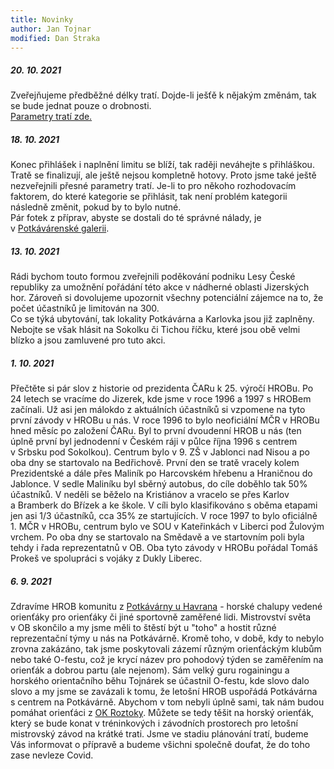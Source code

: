 ```yaml
---
title: Novinky
author: Jan Tojnar
modified: Dan Straka
--- 
```

##### 20. 10. 2021
Zveřejňujeme předběžné délky tratí. Dojde-li ješťě k nějakým změnám, tak se bude jednat pouze o drobnosti.<br>
<a href="/files/Delky_Trati_HROB_2021.pdf" target="_blank">Parametry tratí zde.</a>

##### 18. 10. 2021
Konec přihlášek i&nbsp;naplnění limitu se blíží, tak raději neváhejte s&nbsp;přihláškou. Tratě se finalizují, ale ještě nejsou kompletně hotovy. Proto jsme také ještě nezveřejnili přesné parametry tratí. Je-li to pro někoho rozhodovacím faktorem, do které kategorie se přihlásit, tak není problém kategorii následně změnit, pokud by to bylo nutné. <br>
Pár fotek z&nbsp;příprav, abyste se dostali do té správné nálady, je v&nbsp;[Potkávárenské galerii](https://www.potkavarnauhavrana.cz/fotogalerie/).

##### 13. 10. 2021
Rádi bychom touto formou zveřejnili poděkování podniku Lesy České republiky za umožnění pořádání této akce v&nbsp;nádherné oblasti Jizerských hor. Zároveň si dovolujeme upozornit všechny potenciální zájemce na to, že počet účastníků je limitován na&nbsp;300.<br>
Co se týká ubytování, tak lokality Potkávárna a&nbsp;Karlovka jsou již zaplněny. Nebojte se však hlásit na Sokolku či Tichou říčku, které jsou obě velmi blízko a&nbsp;jsou zamluvené pro tuto akci.  

##### 1. 10. 2021
Přečtěte si pár slov z historie od prezidenta ČARu k 25.&nbsp;výročí HROBu.
Po 24 letech se vracíme do Jizerek, kde jsme v&nbsp;roce 1996 a&nbsp;1997 s&nbsp;HROBem začínali.
Už asi jen málokdo z&nbsp;aktuálních účastníků si vzpomene na tyto první závody v&nbsp;HROBu u&nbsp;nás.
V roce 1996 to bylo neoficiální MČR v&nbsp;HROBu hned měsíc po založení ČARu. Byl to první dvoudenní HROB u&nbsp;nás (ten úplně první byl jednodenní v Českém ráji v&nbsp;půlce října 1996 s&nbsp;centrem v&nbsp;Srbsku pod Sokolkou).
Centrum bylo v 9.&nbsp;ZŠ v&nbsp;Jablonci nad Nisou a&nbsp;po oba dny se startovalo na Bedřichově. První den se tratě vracely kolem Prezidentské a dále přes Maliník po Harcovském hřebenu a&nbsp;Hraničnou do Jablonce. V sedle Maliníku byl sběrný autobus, do cíle doběhlo tak 50% účastníků. V neděli se běželo na Kristiánov a&nbsp;vracelo se přes Karlov a&nbsp;Bramberk do Břízek a&nbsp;ke škole. V cíli bylo klasifikováno s&nbsp;oběma etapami jen asi 1/3 účastníků, cca 35% ze startujících.
V roce 1997 to bylo oficiálně 1.&nbsp;MČR v&nbsp;HROBu, centrum bylo ve SOU v&nbsp;Kateřinkách v&nbsp;Liberci pod Žulovým vrchem. Po oba dny se startovalo na Smědavě a&nbsp;ve startovním poli byla tehdy i&nbsp;řada reprezentatnů v&nbsp;OB. Oba tyto závody v HROBu pořádal Tomáš Prokeš ve spolupráci s&nbsp;vojáky z&nbsp;Dukly Liberec.


##### 6. 9. 2021
Zdravíme HROB komunitu z&nbsp;[Potkávárny u Havrana](https://www.potkavarnauhavrana.cz/) - horské chalupy vedené orienťáky pro orienťáky či jiné sportovně zaměřené lidi. Mistrovství světa v&nbsp;OB skončilo a my jsme měli to štěstí být u&nbsp;"toho" a&nbsp;hostit různé reprezentační týmy u&nbsp;nás na&nbsp;Potkávárně. Kromě toho, v&nbsp;době, kdy to nebylo zrovna zakázáno, tak jsme poskytovali zázemí různým orienťáckým klubům nebo také O-festu, což je krycí název pro pohodový týden se zaměřením na orienťák a dobrou partu (ale nejenom).
Sám velký guru rogainingu a horského orientačního běhu Tojnárek se účastnil O-festu, kde slovo dalo slovo a my jsme se zavázali k&nbsp;tomu, že letošní HROB uspořádá Potkávárna s&nbsp;centrem na Potkávárně. Abychom v&nbsp;tom nebyli úplně sami, tak nám budou pomáhat orienťáci z&nbsp;[OK Roztoky](http://roz.ini.cz/).
Můžete se tedy těšit na horský orienťák, který se bude konat v&nbsp;tréninkových i&nbsp;závodních prostorech pro letošní mistrovský závod na krátké trati.
Jsme ve stadiu plánování tratí, budeme Vás informovat o přípravě a budeme všichni společně doufat, že do toho zase nevleze Covid.

